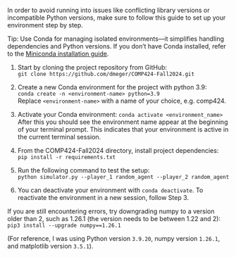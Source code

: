 In order to avoid running into issues like conflicting library versions or incompatible Python versions, make sure to follow this guide to set up your environment step by step.

Tip: Use Conda for managing isolated environments—it simplifies handling dependencies and Python versions. If you don’t have Conda installed, refer to the [Miniconda installation guide](https://www.anaconda.com/docs/getting-started/miniconda/install#quick-command-line-install).

1. Start by cloning the project repository from GitHub: <br>
`git clone https://github.com/dmeger/COMP424-Fall2024.git`

2. Create a new Conda environment for the project with python 3.9: <br>
`conda create -n <environment-name> python=3.9` <br>
Replace `<environment-name>` with a name of your choice, e.g. comp424. 

3. Activate your Conda environment: `conda activate <environment_name>` <br>
After this you should see the environment name appear at the beginning of your terminal prompt. This indicates that your environment is active in the current terminal session. 

4. From the COMP424-Fall2024 directory, install project dependencies: <br> 
`pip install -r requirements.txt`

5. Run the following command to test the setup: <br>
`python simulator.py --player_1 random_agent --player_2 random_agent`

6. You can deactivate your environment with `conda deactivate`.
To reactivate the environment in a new session, follow Step 3.

If you are still encountering errors, try downgrading numpy to a version older than 2, such as 1.26.1 (the version needs to be between 1.22 and 2): <br>
`pip3 install --upgrade numpy==1.26.1`

(For reference, I was using Python version `3.9.20`, numpy version `1.26.1`, and matplotlib version `3.5.1`).

